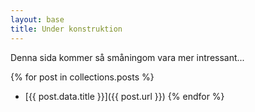 ```yaml
---
layout: base
title: Under konstruktion
---
```

Denna sida kommer så småningom vara mer intressant...

{% for post in collections.posts %}
- [{{ post.data.title }}]({{ post.url }})
    {% endfor %}
